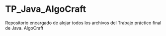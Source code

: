 # TP_Java_AlgoCraft
Repositorio encargado de alojar todos los archivos del Trabajo práctico final de Java. AlgoCraft
